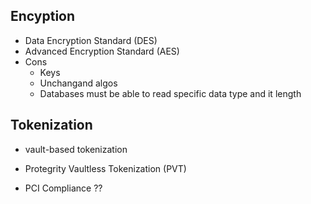 ## Encyption

* Data Encryption Standard (DES)
* Advanced Encryption Standard (AES)
* Cons
    * Keys
    * Unchangand algos
    * Databases must be able to read specific data type and it length

## Tokenization

* vault-based tokenization
* Protegrity Vaultless Tokenization (PVT)

* PCI Compliance ??